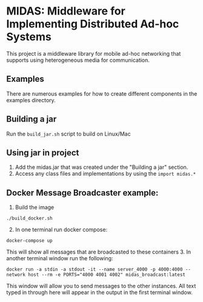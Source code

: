 # MIDAS: Middleware for Implementing Distributed Ad-hoc Systems

This project is a middleware library for mobile ad-hoc networking that supports using heterogeneous media for communication.

## Examples
There are numerous examples for how to create different components in the examples directory.

## Building a jar
Run the `build_jar.sh` script to build on Linux/Mac

## Using jar in project
1. Add the midas.jar that was created under the "Building a jar" section.
2. Access any class files and implementations by using the `import midas.*`

## Docker Message Broadcaster example:
1. Build the image
```
./build_docker.sh
```
2. In one terminal run docker compose:
```
docker-compose up
```
This will show all messages that are broadcasted to these containers
3. In another terminal window run the following:
```
docker run -a stdin -a stdout -it --name server_4000 -p 4000:4000 --network host --rm -e PORTS="4000 4001 4002" midas_broadcast:latest
```
This window will allow you to send messages to the other instances.
All text typed in through here will appear in the output in the first terminal window.
